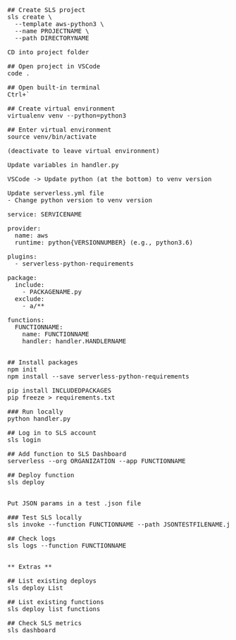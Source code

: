 <pre>
## Create SLS project
sls create \
  --template aws-python3 \
  --name PROJECTNAME \
  --path DIRECTORYNAME

CD into project folder

## Open project in VSCode
code .

## Open built-in terminal
Ctrl+`

## Create virtual environment
virtualenv venv --python=python3

## Enter virtual environment
source venv/bin/activate

(deactivate to leave virtual environment)

Update variables in handler.py

VSCode -> Update python (at the bottom) to venv version

Update serverless.yml file
- Change python version to venv version

service: SERVICENAME

provider:
  name: aws
  runtime: python{VERSIONNUMBER} (e.g., python3.6)

plugins:
  - serverless-python-requirements

package:
  include:
    - PACKAGENAME.py
  exclude:
    - a/**

functions:
  FUNCTIONNAME:
    name: FUNCTIONNAME
    handler: handler.HANDLERNAME


## Install packages
npm init
npm install --save serverless-python-requirements

pip install INCLUDEDPACKAGES
pip freeze > requirements.txt

### Run locally
python handler.py

## Log in to SLS account
sls login

## Add function to SLS Dashboard
serverless --org ORGANIZATION --app FUNCTIONNAME

## Deploy function
sls deploy


Put JSON params in a test .json file

### Test SLS locally
sls invoke --function FUNCTIONNAME --path JSONTESTFILENAME.json

## Check logs
sls logs --function FUNCTIONNAME


** Extras **

## List existing deploys
sls deploy List

## List existing functions
sls deploy list functions

## Check SLS metrics
sls dashboard
</pre>
